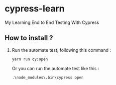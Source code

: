 # cypress-learn
My Learning End to End Testing With Cypress

## How to install ?

1. Run the automate test, following this command :
    ```
    yarn run cy:open
    ```
    Or you can run the automate test like this :
    ```
    .\node_modules\.bin\cypress open
    ```

